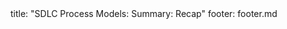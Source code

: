 <frontmatter>
title: "SDLC Process Models: Summary: Recap"
footer: footer.md
</frontmatter>

<include src="navbar.md" boilerplate />

<include src="unit-inPage-asFlat.md" boilerplate />